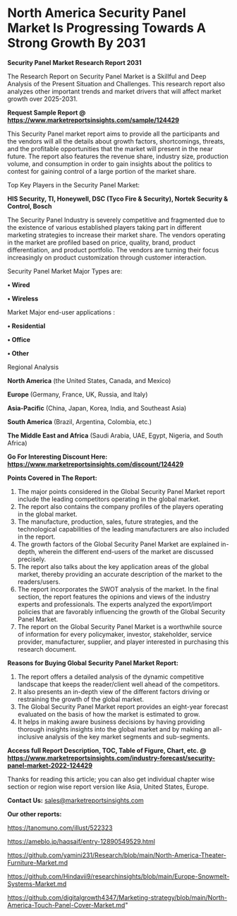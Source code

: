 # North America Security Panel Market Is Progressing Towards A Strong Growth By 2031

<strong>Security Panel Market Research Report 2031</strong>

The Research Report on Security Panel Market is a Skillful and Deep Analysis of the Present Situation and Challenges. This research report also analyzes other important trends and market drivers that will affect market growth over 2025-2031.

<strong>Request Sample Report @ <a href=https://www.marketreportsinsights.com/sample/124429>https://www.marketreportsinsights.com/sample/124429</a></strong>

This Security Panel market report aims to provide all the participants and the vendors will all the details about growth factors, shortcomings, threats, and the profitable opportunities that the market will present in the near future. The report also features the revenue share, industry size, production volume, and consumption in order to gain insights about the politics to contest for gaining control of a large portion of the market share.

Top Key Players in the Security Panel Market:

<strong>HIS Security, TI, Honeywell, DSC (Tyco Fire & Security), Nortek Security & Control, Bosch</strong>

The Security Panel Industry is severely competitive and fragmented due to the existence of various established players taking part in different marketing strategies to increase their market share. The vendors operating in the market are profiled based on price, quality, brand, product differentiation, and product portfolio. The vendors are turning their focus increasingly on product customization through customer interaction.

Security Panel Market Major Types are:

<strong>• Wired

• Wireless</strong>

Market Major end-user applications :

<strong>• Residential

• Office

• Other</strong>

Regional Analysis

</u><strong><b>North America</b></strong> (the United States, Canada, and Mexico)

<strong><b>Europe </b></strong>(Germany, France, UK, Russia, and Italy)

<strong><b>Asia-Pacific</b></strong> (China, Japan, Korea, India, and Southeast Asia)

<strong><b>South America</b></strong> (Brazil, Argentina, Colombia, etc.)

<strong><b>The Middle East and Africa</b></strong> (Saudi Arabia, UAE, Egypt, Nigeria, and South Africa)

<strong>Go For Interesting Discount Here: <a href=https://www.marketreportsinsights.com/discount/124429>https://www.marketreportsinsights.com/discount/124429</a></strong>

<strong>Points Covered in The Report:</strong>
<ol>
  <li>The major points considered in the Global Security Panel Market report include the leading competitors operating in the global market.</li>
  <li>The report also contains the company profiles of the players operating in the global market.</li>
  <li>The manufacture, production, sales, future strategies, and the technological capabilities of the leading manufacturers are also included in the report.</li>
  <li>The growth factors of the Global Security Panel Market are explained in-depth, wherein the different end-users of the market are discussed precisely.</li>
  <li>The report also talks about the key application areas of the global market, thereby providing an accurate description of the market to the readers/users.</li>
  <li>The report incorporates the SWOT analysis of the market. In the final section, the report features the opinions and views of the industry experts and professionals. The experts analyzed the export/import policies that are favorably influencing the growth of the Global Security Panel Market.</li>
  <li>The report on the Global Security Panel Market is a worthwhile source of information for every policymaker, investor, stakeholder, service provider, manufacturer, supplier, and player interested in purchasing this research document.</li>
</ol>
<strong>Reasons for Buying Global Security Panel Market Report:</strong>

<ol>
  <li>The report offers a detailed analysis of the dynamic competitive landscape that keeps the reader/client well ahead of the competitors.</li>
  <li>It also presents an in-depth view of the different factors driving or restraining the growth of the global market.</li>
  <li>The Global Security Panel Market report provides an eight-year forecast evaluated on the basis of how the market is estimated to grow.</li>
  <li>It helps in making aware business decisions by having providing thorough insights insights into the global market and by making an all-inclusive analysis of the key market segments and sub-segments.</li>
</ol>
<strong>Access full Report Description, TOC, Table of Figure, Chart, etc. @ <a href=https://www.marketreportsinsights.com/industry-forecast/security-panel-market-2022-124429>https://www.marketreportsinsights.com/industry-forecast/security-panel-market-2022-124429</a></strong>


Thanks for reading this article; you can also get individual chapter wise section or region wise report version like Asia, United States, Europe.

<strong>Contact Us:</strong>
sales@marketreportsinsights.com

<strong>Our other reports:</strong>

<a href=https://tanomuno.com/illust/522323>https://tanomuno.com/illust/522323</a>

<a href=https://ameblo.jp/haqsaif/entry-12890549529.html>https://ameblo.jp/haqsaif/entry-12890549529.html</a>

<a href=https://github.com/yamini231/Research/blob/main/North-America-Theater-Furniture-Market.md>https://github.com/yamini231/Research/blob/main/North-America-Theater-Furniture-Market.md</a>

<a href=https://github.com/Hindavii9/researchinsights/blob/main/Europe-Snowmelt-Systems-Market.md>https://github.com/Hindavii9/researchinsights/blob/main/Europe-Snowmelt-Systems-Market.md</a>

<a href=https://github.com/digitalgrowth4347/Marketing-strategy/blob/main/North-America-Touch-Panel-Cover-Market.md>https://github.com/digitalgrowth4347/Marketing-strategy/blob/main/North-America-Touch-Panel-Cover-Market.md</a>"
